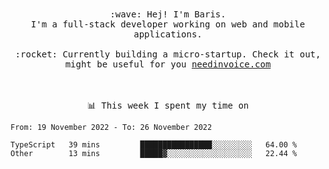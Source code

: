 <p align="center">
  <br><br>
  <samp>
    :wave: Hej! I'm Baris.
    <br>I'm a full-stack developer working on web and mobile applications.
       <br><br>:rocket: Currently building a micro-startup. Check it out, might be useful for you <a href="https://needinvoice.com/" target="_blank">needinvoice.com</a>

  </samp>
 <br><br><br>
</p>
<p align=center><samp>📊  This week I spent my time on</samp></p>


<!--START_SECTION:waka-->

```text
From: 19 November 2022 - To: 26 November 2022

TypeScript   39 mins         ████████████████░░░░░░░░░   64.00 %
Other        13 mins         █████▓░░░░░░░░░░░░░░░░░░░   22.44 %
```

<!--END_SECTION:waka-->


